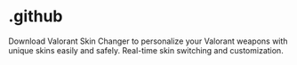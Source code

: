 # .github
Download Valorant Skin Changer to personalize your Valorant weapons with unique skins easily and safely. Real-time skin switching and customization.
